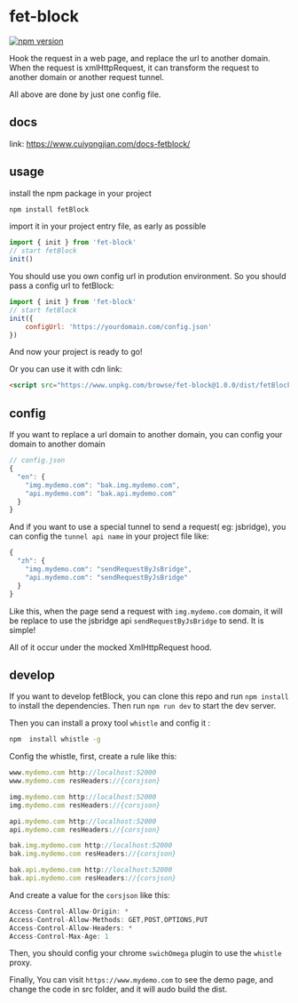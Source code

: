 # fet-block

[![npm version](https://badge.fury.io/js/fet-block.svg)](https://badge.fury.io/js/fet-block)

Hook the request in a web page, and replace the url to another domain. When the request is xmlHttpRequest, it can transform the request to another domain or another request tunnel.

All above are done by just one config file.

## docs

link: <https://www.cuiyongjian.com/docs-fetblock/>

## usage

install the npm package in your project

```bash
npm install fetBlock
```

import it in your project entry file, as early as possible

```js
import { init } from 'fet-block'
// start fetBlock
init()
```

You should use you own config url in prodution environment. So you should pass a config url to fetBlock:

```js
import { init } from 'fet-block'
// start fetBlock
init({
    configUrl: 'https://yourdomain.com/config.json'
})
```

And now your project is ready to go!


Or you can use it with cdn link:

```html
<script src="https://www.unpkg.com/browse/fet-block@1.0.0/dist/fetBlockLogic@1.0.0.umd.min.js"></script>
```

## config

If you want to replace a url domain to another domain, you can config your domain to another domain

```js
// config.json
{
  "en": {
    "img.mydemo.com": "bak.img.mydemo.com",
    "api.mydemo.com": "bak.api.mydemo.com"
  }
}
```

And if you want to use a special tunnel to send a request( eg: jsbridge), you can config the `tunnel api name` in your project file like:

```js
{
  "zh": {
    "img.mydemo.com": "sendRequestByJsBridge",
    "api.mydemo.com": "sendRequestByJsBridge"
  }
}
```

Like this, when the page send a request with `img.mydemo.com` domain, it will be replace to use the jsbridge api `sendRequestByJsBridge` to send. It is simple!

All of it occur under the mocked XmlHttpRequest hood.

## develop

If you want to develop fetBlock, you can clone this repo and run `npm install` to install the dependencies. Then run `npm run dev` to start the dev server. 


Then you can install a proxy tool `whistle` and config it :

```bash
npm  install whistle -g
```

Config the whistle, first, create a rule like this:

```js
www.mydemo.com http://localhost:52000
www.mydemo.com resHeaders://{corsjson}

img.mydemo.com http://localhost:52000
img.mydemo.com resHeaders://{corsjson}

api.mydemo.com http://localhost:52000
api.mydemo.com resHeaders://{corsjson}

bak.img.mydemo.com http://localhost:52000
bak.img.mydemo.com resHeaders://{corsjson}

bak.api.mydemo.com http://localhost:52000
bak.api.mydemo.com resHeaders://{corsjson}
```

And create a value for the `corsjson` like this:

```js
Access-Control-Allow-Origin: *
Access-Control-Allow-Methods: GET,POST,OPTIONS,PUT
Access-Control-Allow-Headers: *
Access-Control-Max-Age: 1
```

Then, you should config your chrome `swichOmega` plugin to use the `whistle` proxy.

Finally, You can visit `https://www.mydemo.com` to see the demo page, and change the code in src folder, and it will audo build the dist.